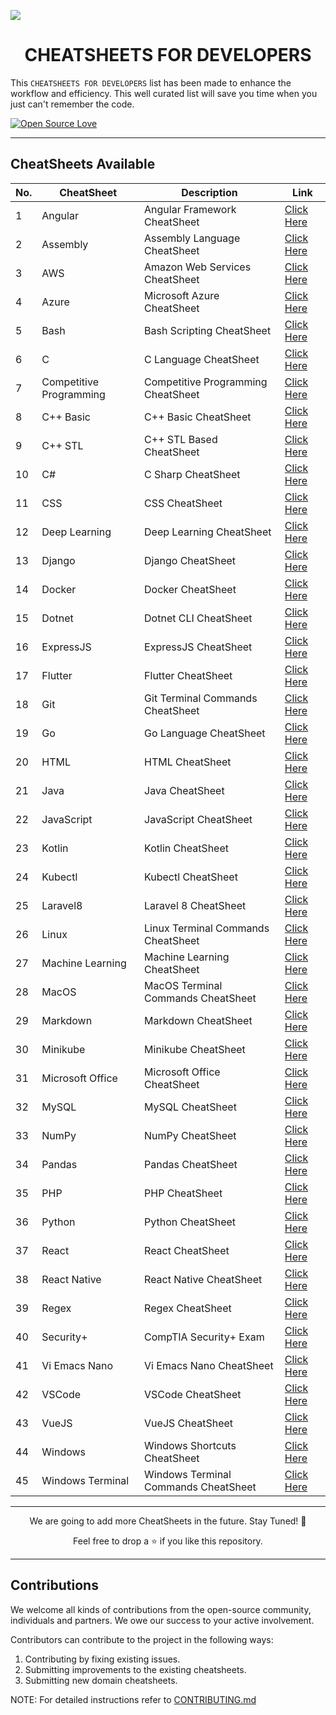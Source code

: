 <!-- <img src="./assets/CheatSheet.png"></img> -->

<img src="https://user-images.githubusercontent.com/75118658/193441891-f4e14df7-2213-4ac1-b9a7-c9811e6cf54a.png"></img>

<!-- --- -->

<b><h1 align='center'>CHEATSHEETS FOR DEVELOPERS</h1></b>

This `CHEATSHEETS FOR DEVELOPERS` list has been made to enhance the workflow and efficiency. This well curated list will save you time when you just can't remember the code.

[![Open Source Love](https://badges.frapsoft.com/os/v1/open-source.svg?v=103)](https://github.com/ellerbrock/open-source-badges/)

---

## CheatSheets Available

| No. | CheatSheet              | Description                          | Link                                                                             |
| --- | ----------------------- | ------------------------------------ |----------------------------------------------------------------------------------|
| 1   | Angular                 | Angular Framework CheatSheet         | <a href="./src/pages/sheet/angular.md">Click Here</a>                            |
| 2   | Assembly                | Assembly Language CheatSheet         | <a href="./src/pages/sheet/assembly.md">Click Here</a>                           |
| 3   | AWS                     | Amazon Web Services CheatSheet       | <a href="./src/pages/sheet/aws.md">Click Here</a>                     |
| 4   | Azure                   | Microsoft Azure CheatSheet           | <a href="./src/pages/sheet/azure.md">Click Here</a>                   |
| 5   | Bash                    | Bash Scripting CheatSheet            | <a href="./src/pages/sheet/bash.md">Click Here</a>                    |
| 6   | C                       | C Language CheatSheet                | <a href="./src/pages/sheet/c.md">Click Here</a>                       |
| 7   | Competitive Programming | Competitive Programming CheatSheet   | <a href="./src/pages/sheet/competitive-programming-cheatsheet.md">Click Here</a> |
| 8   | C++ Basic               | C++ Basic CheatSheet                 | <a href="./src/pages/sheet/cpp-basic-cheatsheet.md">Click Here</a>               |
| 9   | C++ STL                 | C++ STL Based CheatSheet             | <a href="./src/pages/sheet/cpp-stl-cheatsheet.md">Click Here</a>                 |
| 10  | C#                      | C Sharp CheatSheet                   | <a href="./src/pages/sheet/csharp.md">Click Here</a>                  |
| 11  | CSS                     | CSS CheatSheet                       | <a href="./src/pages/sheet/css.md">Click Here</a>                     |
| 12  | Deep Learning           | Deep Learning CheatSheet             | <a href="./src/pages/sheet/deeplearning.md">Click Here</a>            |
| 13  | Django                  | Django CheatSheet                    | <a href="./src/pages/sheet/django.md">Click Here</a>                  |
| 14  | Docker                  | Docker CheatSheet                    | <a href="./src/pages/sheet/docker.md">Click Here</a>                  |
| 15  | Dotnet                  | Dotnet CLI CheatSheet                | <a href="./src/pages/sheet/dotnet-cli.md">Click Here</a>              |
| 16  | ExpressJS               | ExpressJS CheatSheet                 | <a href="./src/pages/sheet/expressjs.md">Click Here</a>               |
| 17  | Flutter                 | Flutter CheatSheet                   | <a href="./src/pages/sheet/flutter.md">Click Here</a>                 |
| 18  | Git                     | Git Terminal Commands CheatSheet     | <a href="./src/pages/sheet/git.md">Click Here</a>                     |
| 19  | Go                      | Go Language CheatSheet               | <a href="./src/pages/sheet/golang.md">Click Here</a>                  |
| 20  | HTML                    | HTML CheatSheet                      | <a href="./src/pages/sheet/html.md">Click Here</a>                    |
| 21  | Java                    | Java CheatSheet                      | <a href="./src/pages/sheet/java.md">Click Here</a>                    |
| 22  | JavaScript              | JavaScript CheatSheet                | <a href="./src/pages/sheet/javascript.md">Click Here</a>              |
| 23  | Kotlin                  | Kotlin CheatSheet                    | <a href="./src/pages/sheet/kotlin.md">Click Here</a>                  |
| 24  | Kubectl                 | Kubectl CheatSheet                   | <a href="./src/pages/sheet/kubectl.md">Click Here</a>                 |
| 25  | Laravel8                | Laravel 8 CheatSheet                 | <a href="./src/pages/sheet/laravel8.md">Click Here</a>                |
| 26  | Linux                   | Linux Terminal Commands CheatSheet   | <a href="./src/pages/sheet/linux.md">Click Here</a>                   |
| 27  | Machine Learning        | Machine Learning CheatSheet          | <a href="./src/pages/sheet/machine-learning-cheatsheet.md">Click Here</a>        |
| 28  | MacOS                   | MacOS Terminal Commands CheatSheet   | <a href="./src/pages/sheet/macos.md">Click Here</a>                   |
| 29  | Markdown                | Markdown CheatSheet                  | <a href="./src/pages/sheet/markdown.md">Click Here</a>                |
| 30  | Minikube                | Minikube CheatSheet                  | <a href="./src/pages/sheet/minikube.md">Click Here</a>                |
| 31  | Microsoft Office        | Microsoft Office CheatSheet          | <a href="./src/pages/sheet/msoffice.md">Click Here</a>                |
| 32  | MySQL                   | MySQL CheatSheet                     | <a href="./src/pages/sheet/mysql.md">Click Here</a>                   |
| 33  | NumPy                   | NumPy CheatSheet                     | <a href="./src/pages/sheet/numpy.md">Click Here</a>                   |
| 34  | Pandas                  | Pandas CheatSheet                    | <a href="./src/pages/sheet/pandas.md">Click Here</a>                  |
| 35  | PHP                     | PHP CheatSheet                       | <a href="./src/pages/sheet/php.md">Click Here</a>                     |
| 36  | Python                  | Python CheatSheet                    | <a href="./src/pages/sheet/python.md">Click Here</a>                  |
| 37  | React                   | React CheatSheet                     | <a href="./src/pages/sheet/react.md">Click Here</a>                   |
| 38  | React Native            | React Native CheatSheet              | <a href="./src/pages/sheet/react-native-cheatsheet.md">Click Here</a>            |
| 39  | Regex                   | Regex CheatSheet                     | <a href="./src/pages/sheet/regex-cheatsheet.md">Click Here</a>                   |
| 40  | Security+               | CompTIA Security+ Exam               | <a href="./src/pages/sheet/securityplus.md">Click Here</a>           |
| 41  | Vi Emacs Nano           | Vi Emacs Nano CheatSheet             | <a href="./src/pages/sheet/vi-emacs-nano.md">Click Here</a>           |
| 42  | VSCode                  | VSCode CheatSheet                    | <a href="./src/pages/sheet/vscode.md">Click Here</a>                  |
| 43  | VueJS                   | VueJS CheatSheet                     | <a href="./src/pages/sheet/vuejs.md">Click Here</a>                   |
| 44  | Windows                 | Windows Shortcuts CheatSheet         | <a href="./src/pages/sheet/windows.md">Click Here</a>                 |
| 45  | Windows Terminal        | Windows Terminal Commands CheatSheet | <a href="./src/pages/sheet/windows-terminal.md">Click Here</a>        |

---

<p align='center'>We are going to add more CheatSheets in the future. Stay Tuned! 🍁</p>
<p align='center'>Feel free to drop a ⭐ if you like this repository.</p>

---

## Contributions

We welcome all kinds of contributions from the open-source community, individuals and partners. We owe our success to
your active involvement.

Contributors can contribute to the project in the following ways:

1. Contributing by fixing existing issues.
2. Submitting improvements to the existing cheatsheets.
3. Submitting new domain cheatsheets.

NOTE: For detailed instructions refer to [CONTRIBUTING.md](./docs/CONTRIBUTING.md)
